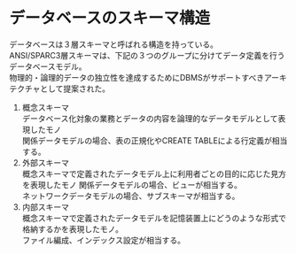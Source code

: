 # データベースのスキーマ構造

データベースは３層スキーマと呼ばれる構造を持っている。  
ANSI/SPARC3層スキーマは、下記の３つのグループに分けてデータ定義を行うデータベースモデル。  
物理的・論理的データの独立性を達成するためにDBMSがサポートすべきアーキテクチャとして提案された。  

1. 概念スキーマ  
  データベース化対象の業務とデータの内容を論理的なデータモデルとして表現したモノ  
  関係データモデルの場合、表の正規化やCREATE TABLEによる行定義が相当する。  
2. 外部スキーマ  
  概念スキーマで定義されたデータモデル上に利用者ごとの目的に応じた見方を表現したモノ
  関係データモデルの場合、ビューが相当する。  
  ネットワークデータモデルの場合、サブスキーマが相当する。  
3. 内部スキーマ  
  概念スキーマで定義されたデータモデルを記憶装置上にどうのような形式で格納するかを表現したモノ。  
  ファイル編成、インデックス設定が相当する。  


